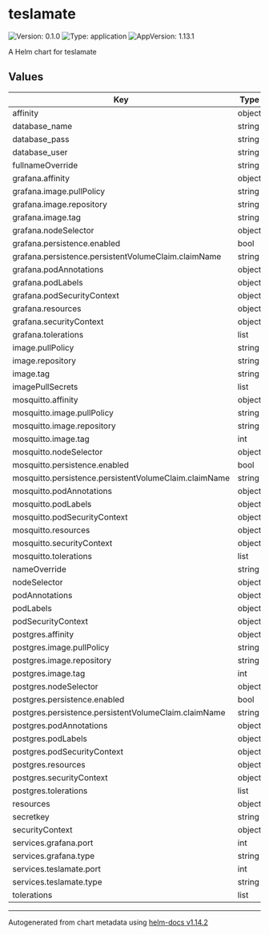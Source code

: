 # teslamate

![Version: 0.1.0](https://img.shields.io/badge/Version-0.1.0-informational?style=flat-square) ![Type: application](https://img.shields.io/badge/Type-application-informational?style=flat-square) ![AppVersion: 1.13.1](https://img.shields.io/badge/AppVersion-1.13.1-informational?style=flat-square)

A Helm chart for teslamate

## Values

| Key | Type | Default | Description |
|-----|------|---------|-------------|
| affinity | object | `{}` |  |
| database_name | string | `"teslamate"` |  |
| database_pass | string | `"REPLACE_WITH_A_SECURE_PASSWORD"` |  |
| database_user | string | `"teslamate"` |  |
| fullnameOverride | string | `""` |  |
| grafana.affinity | object | `{}` |  |
| grafana.image.pullPolicy | string | `"Always"` |  |
| grafana.image.repository | string | `"teslamate/grafana"` |  |
| grafana.image.tag | string | `"latest"` |  |
| grafana.nodeSelector | object | `{}` |  |
| grafana.persistence.enabled | bool | `false` |  |
| grafana.persistence.persistentVolumeClaim.claimName | string | `""` |  |
| grafana.podAnnotations | object | `{}` |  |
| grafana.podLabels | object | `{}` |  |
| grafana.podSecurityContext | object | `{}` |  |
| grafana.resources | object | `{}` |  |
| grafana.securityContext | object | `{}` |  |
| grafana.tolerations | list | `[]` |  |
| image.pullPolicy | string | `"IfNotPresent"` |  |
| image.repository | string | `"teslamate/teslamate"` |  |
| image.tag | string | `"latest"` |  |
| imagePullSecrets | list | `[]` |  |
| mosquitto.affinity | object | `{}` |  |
| mosquitto.image.pullPolicy | string | `"IfNotPresent"` |  |
| mosquitto.image.repository | string | `"eclipse-mosquitto"` |  |
| mosquitto.image.tag | int | `2` |  |
| mosquitto.nodeSelector | object | `{}` |  |
| mosquitto.persistence.enabled | bool | `false` |  |
| mosquitto.persistence.persistentVolumeClaim.claimName | string | `""` |  |
| mosquitto.podAnnotations | object | `{}` |  |
| mosquitto.podLabels | object | `{}` |  |
| mosquitto.podSecurityContext | object | `{}` |  |
| mosquitto.resources | object | `{}` |  |
| mosquitto.securityContext | object | `{}` |  |
| mosquitto.tolerations | list | `[]` |  |
| nameOverride | string | `""` |  |
| nodeSelector | object | `{}` |  |
| podAnnotations | object | `{}` |  |
| podLabels | object | `{}` |  |
| podSecurityContext | object | `{}` |  |
| postgres.affinity | object | `{}` |  |
| postgres.image.pullPolicy | string | `"IfNotPresent"` |  |
| postgres.image.repository | string | `"postgres"` |  |
| postgres.image.tag | int | `17` |  |
| postgres.nodeSelector | object | `{}` |  |
| postgres.persistence.enabled | bool | `false` |  |
| postgres.persistence.persistentVolumeClaim.claimName | string | `""` |  |
| postgres.podAnnotations | object | `{}` |  |
| postgres.podLabels | object | `{}` |  |
| postgres.podSecurityContext | object | `{}` |  |
| postgres.resources | object | `{}` |  |
| postgres.securityContext | object | `{}` |  |
| postgres.tolerations | list | `[]` |  |
| resources | object | `{}` |  |
| secretkey | string | `"REPLACE_WITH_A_SECURE_KEY"` |  |
| securityContext | object | `{}` |  |
| services.grafana.port | int | `3000` |  |
| services.grafana.type | string | `"ClusterIP"` |  |
| services.teslamate.port | int | `4000` |  |
| services.teslamate.type | string | `"ClusterIP"` |  |
| tolerations | list | `[]` |  |

----------------------------------------------
Autogenerated from chart metadata using [helm-docs v1.14.2](https://github.com/norwoodj/helm-docs/releases/v1.14.2)
